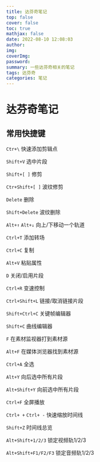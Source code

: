 ```yaml
---
title: 达芬奇笔记
top: false
cover: false
toc: true
mathjax: false
date: 2022-08-10 12:08:03
author:
img:
coverImg:
password:
summary: 一些达芬奇相关的笔记
tags: 达芬奇
categories: 笔记
---
```

# 达芬奇笔记

## 常用快捷键

`Ctr+\` 快速添加剪辑点

`Shift+V` 选中片段

`Shift+[ ]` 修剪

`Ctr+Shift+[ ]` 波纹修剪

`Delete` 删除

`Shift+Delete` 波纹删除

`Alt+↑` `Alt+↓` 向上/下移动一个轨道

`Ctrl+T` 添加转场

`Ctrl+C` 复制

`Alt+V` 粘贴属性

`D` 关闭/启用片段 

`Ctrl+R` 变速控制

`Ctrl+Shift+L` 链接/取消链接片段

`Shift+Ctrl+C` 关键帧编辑器

`Shift+C` 曲线编辑器

`F` 在素材监视器打到素材源

`Alt+F` 在媒体浏览器找到素材源

`Ctrl+A` 全选

`Alt+Y` 向后选中所有片段

`Alt+Shift+Y` 向前选中所有片段

`Ctrl+F` 全屏播放

`Ctrl+ +` `Ctrl+ -` 快速缩放时间线

`Shift+Z` 时间线总览

`Alt+Shift+1/2/3` 锁定视频轨1/2/3

`Alt+Shift+F1/F2/F3` 锁定音频轨1/2/3





